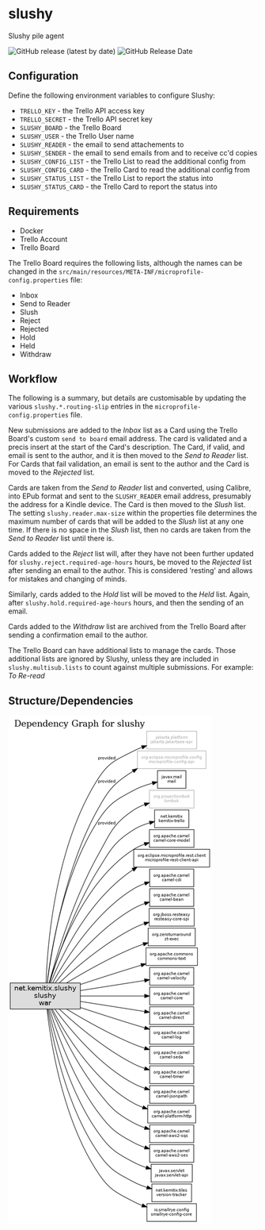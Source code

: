 # slushy
Slushy pile agent

![GitHub release (latest by date)](
https://img.shields.io/github/v/release/kemitix/slushy?style=for-the-badge)
![GitHub Release Date](
https://img.shields.io/github/release-date/kemitix/slushy?style=for-the-badge)

## Configuration

Define the following environment variables to configure Slushy:

* `TRELLO_KEY` - the Trello API access key
* `TRELLO_SECRET` - the Trello API secret key
* `SLUSHY_BOARD` - the Trello Board
* `SLUSHY_USER` - the Trello User name
* `SLUSHY_READER` - the email to send attachements to
* `SLUSHY_SENDER` - the email to send emails from and to receive cc'd copies
* `SLUSHY_CONFIG_LIST` - the Trello List to read the additional config from
* `SLUSHY_CONFIG_CARD` - the Trello Card to read the additional config from
* `SLUSHY_STATUS_LIST` - the Trello List to report the status into
* `SLUSHY_STATUS_CARD` - the Trello Card to report the status into

## Requirements

- Docker
- Trello Account
- Trello Board

The Trello Board requires the following lists, although the names can be changed
in the `src/main/resources/META-INF/microprofile-config.properties` file:

- Inbox
- Send to Reader
- Slush
- Reject
- Rejected
- Hold
- Held
- Withdraw

## Workflow

The following is a summary, but details are customisable by updating the various `slushy.*.routing-slip` entries in the `microprofile-config.properties` file.

New submissions are added to the _Inbox_ list as a Card using the Trello Board's custom `send to board` email address.
The card is validated and a precis insert at the start of the Card's description.
The Card, if valid, and email is sent to the author, and it is then moved to the _Send to Reader_ list.
For Cards that fail validation, an email is sent to the author and the Card is moved to the _Rejected_ list.

Cards are taken from the _Send to Reader_ list and converted, using Calibre, into EPub format and sent to the `SLUSHY_READER` email address, presumably the address for a Kindle device.
The Card is then moved to the _Slush_ list.
The setting `slushy.reader.max-size` within the properties file determines the maximum number of cards that will be added to the _Slush_ list at any one time.
If there is no space in the _Slush_ list, then no cards are taken from the _Send to Reader_ list until there is.

Cards added to the _Reject_ list will, after they have not been further updated for `slushy.reject.required-age-hours` hours, be moved to the _Rejected_ list after sending an email to the author.
This is considered 'resting' and allows for mistakes and changing of minds.

Similarly, cards added to the _Hold_ list will be moved to the _Held_ list.
Again, after `slushy.hold.required-age-hours` hours, and then the sending of an email.

Cards added to the _Withdraw_ list are archived from the Trello Board after sending a confirmation email to the author.

The Trello Board can have additional lists to manage the cards.
Those additional lists are ignored by Slushy, unless they are included in `slushy.multisub.lists` to count against multiple submissions.
For example: _To Re-read_

## Structure/Dependencies

![Dependency Graph](docs/images/reactor-graph.png)
